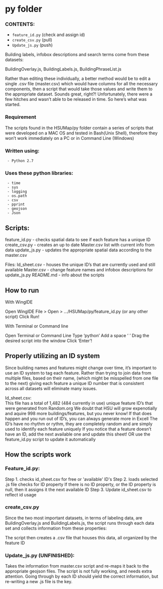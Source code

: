 # py folder

### CONTENTS:
- `feature_id.py` (check and assign id)
- `create_csv.py` (pull)
- `Update_js.py`  (push)
    
	
	
Building labels, infobox descriptions and search terms come from these datasets:

BuildingOverlay.js, 
BuildingLabels.js, 
BuildingPhraseList.js 

Rather than editing these individually, a better method would be to edit a single .csv file (master.csv) which would have columns for all the necessary components, then a script that would take those values and write them to the appropriate dataset. Sounds great, right?! Unfortunately, there were a few hitches and wasn’t able to be released in time. So here’s what was started.

### Requirement

The scripts found in the HSUMap/py folder contain a series of scripts that were developed on a MAC OS and tested in Bash(Unix Shell), therefore they won’t work immediately on a PC or in Command Line (Windows) 

### Written using:
     - Python 2.7

### Uses these python libraries:
     - time
     - sys
     - logging
     - os.path
     - csv
     - pprint
     - geojson
     - Json
	 
## Scripts:
feature_id.py 	- checks spatial data to see if each feature has a unique ID
create_csv.py 	- creates an up to date Master.csv list with current info from data
update_js.py	- updates the appropriate spatial data according to the master.csv

Files:
Id_sheet.csv	- houses the unique ID’s that are currently used and still available
Master.csv		- change feature names and infobox descriptions for update_js.py
README.md		- info about the scripts

## How to run


With WingIDE

Open WingIDE
File > Open > .../HSUMap/py/feature_id.py (or any other script)
Click Run!



With Terminal or Command line

Open Terminal or Command Line
Type ‘python’
Add a space ‘ ’
Drag the desired script into the window
Click ‘Enter’!


## Properly utilizing an ID system

Since building names and features might change over time, it’s important to use an ID system to tag each feature. Rather than trying to join data from multiple files, based on their name, (which might be misspelled from one file to the next) giving each feature a unique ID number that is consistent across all datasets will eliminate many issues. 

Id_sheet.csv:                 
This file has a total of 1,482 (484 currently in use) unique feature ID’s that were generated from Random.org
We doubt that HSU will grow expenotially and aquire 998 more buildings/features, but you never know! If that does happen and you run out of ID’s, you can always generate more in Excell
The ID’s have no rhythm or rythm, they are completely random and are simply used to identify each feature uniquely
If you notice that a feature doesn’t have an ID, add the next available one and update this sheet!
OR use the feature_id.py  script to update it automatically

## How the scripts work


### Feature_id.py:

Step 1.
checks id_sheet.csv for free or 'available' ID's
Step 2.
loads selected .js file
checks for ID property
If there is no ID property, or the ID property is null, then it assigns it the next available ID
Step 3.
Update id_sheet.csv to reflect id usage


### create_csv.py 

Since the two most important datasets, in terms of labeling data, are BuildingOverlay.js and BuildingLabels.js, the script runs through each data set and collects information from these properties:



The script then creates a .csv file that houses this data, all organized by the feature ID

### Update_js.py (UNFINISHED):

Takes the information from master.csv script and re-maps it back to the appropriate geojson files. The script is not fully working, and needs extra attention. Going through by each ID should yield the correct information, but re-writing a new .js file is the key.










